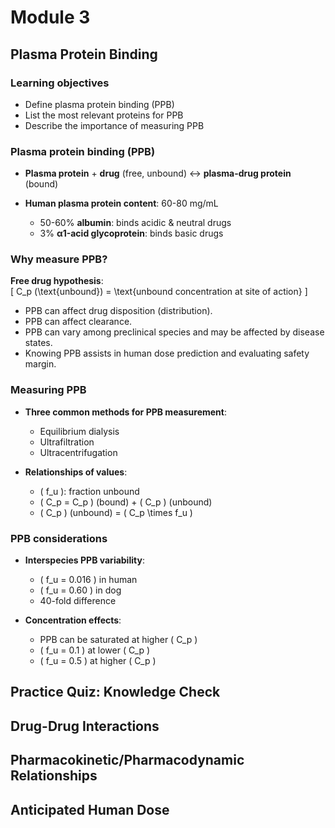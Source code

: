 # Module 3

## Plasma Protein Binding

### Learning objectives

- Define plasma protein binding (PPB)
- List the most relevant proteins for PPB
- Describe the importance of measuring PPB

### Plasma protein binding (PPB)

- **Plasma protein** + **drug** (free, unbound) ↔ **plasma-drug protein** (bound)
  
- **Human plasma protein content**: 60-80 mg/mL
  - 50-60% **albumin**: binds acidic & neutral drugs
  - 3% **α1-acid glycoprotein**: binds basic drugs

### Why measure PPB?

**Free drug hypothesis**:  
\[ C_p (\text{unbound}) = \text{unbound concentration at site of action} \]

- PPB can affect drug disposition (distribution).
- PPB can affect clearance.
- PPB can vary among preclinical species and may be affected by disease states.
- Knowing PPB assists in human dose prediction and evaluating safety margin.

### Measuring PPB

- **Three common methods for PPB measurement**:
  - Equilibrium dialysis
  - Ultrafiltration
  - Ultracentrifugation

- **Relationships of values**:
  - \( f_u \): fraction unbound
  - \( C_p = C_p \) (bound) + \( C_p \) (unbound)
  - \( C_p \) (unbound) = \( C_p \times f_u \)

### PPB considerations

- **Interspecies PPB variability**:
  - \( f_u = 0.016 \) in human
  - \( f_u = 0.60 \) in dog
  - 40-fold difference

- **Concentration effects**:
  - PPB can be saturated at higher \( C_p \)
  - \( f_u = 0.1 \) at lower \( C_p \)
  - \( f_u = 0.5 \) at higher \( C_p \)

## Practice Quiz: Knowledge Check

## Drug-Drug Interactions

## Pharmacokinetic/Pharmacodynamic Relationships

## Anticipated Human Dose
